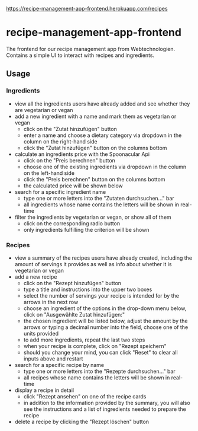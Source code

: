 https://recipe-management-app-frontend.herokuapp.com/recipes

# recipe-management-app-frontend
The frontend for our recipe management app from Webtechnologien. Contains a simple UI to interact with recipes and ingredients. 

## Usage

### Ingredients
+ view all the ingredients users have already added and see whether they are vegetarian or vegan
+ add a new ingredient with a name and mark them as vegetarian or vegan
  + click on the "Zutat hinzufügen" button
  + enter a name and choose a dietary category via dropdown in the column on the right-hand side
  + click the "Zutat hinzufügen" button on the columns bottom
+ calculate an ingredients price with the Spoonacular Api
  + click on the "Preis berechnen" button
  + choose one of the existing ingredients via dropdown in the column on the left-hand side
  + click the "Preis berechnen" button on the columns bottom
  + the calculated price will be shown below
+ search for a specific ingredient name
  + type one or more letters into the "Zutaten durchsuchen..." bar
  + all ingredients whose name contains the letters will be shown in real-time
+ filter the ingredients by vegetarian or vegan, or show all of them
  + click on the corresponding radio button
  + only ingredients fulfilling the criterion will be shown

### Recipes
+ view a summary of the recipes users have already created, including the amount of servings it provides as well as info about whether it is vegetarian or vegan
+ add a new recipe
  + click on the "Rezept hinzufügen" button
  + type a title and instructions into the upper two boxes
  + select the number of servings your recipe is intended for by the arrows in the next row
  + choose an ingredient of the options in the drop-down menu below, click on "Ausgewählte Zutat hinzufügen:"
  + the chosen ingredient will be listed below, adjust the amount by the arrows or typing a decimal number into the field, choose one of the units provided
  + to add more ingredients, repeat the last two steps
  + when your recipe is complete, click on "Rezept speichern"
  + should you change your mind, you can click "Reset" to clear all inputs above and restart
+ search for a specific recipe by name
  + type one or more letters into the "Rezepte durchsuchen..." bar
  + all recipes whose name contains the letters will be shown in real-time
+ display a recipe in detail
  + click "Rezept ansehen" on one of the recipe cards
  + in addition to the information provided by the summary, you will also see the instructions and a list of ingredients needed to prepare the recipe
+ delete a recipe by clicking the "Rezept löschen" button
